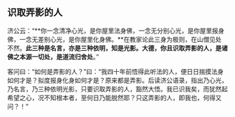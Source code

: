 ## 识取弄影的人

济公云：“**你一念清净心光，是你屋里法身佛，一念无分别心光，是你屋里报身佛，一念无差别心光，是你屋里化身佛。**在教家论此三身为极则，在山僧见处不然。**此三种是名言，亦是三种依明，知是光影。大德，你且识取弄影的人，是诸佛之本源一切处，是道流归舍处**。”

客问曰：“如何是弄影的人？”曰：“我四十年前悟得此听法的人，便日日揣摸法身如何才是？拟度报身化身如何才是？原来都是弄影。后读济公语录，指出乃心光，乃名言，乃三种依明光影，只要识取弄影的人，豁然大悟。我已识我矣，而犹然起希望之心，况不知根本者，至何日乃能脱然耶？只这弄影的人，即我也，何得又问？！”
